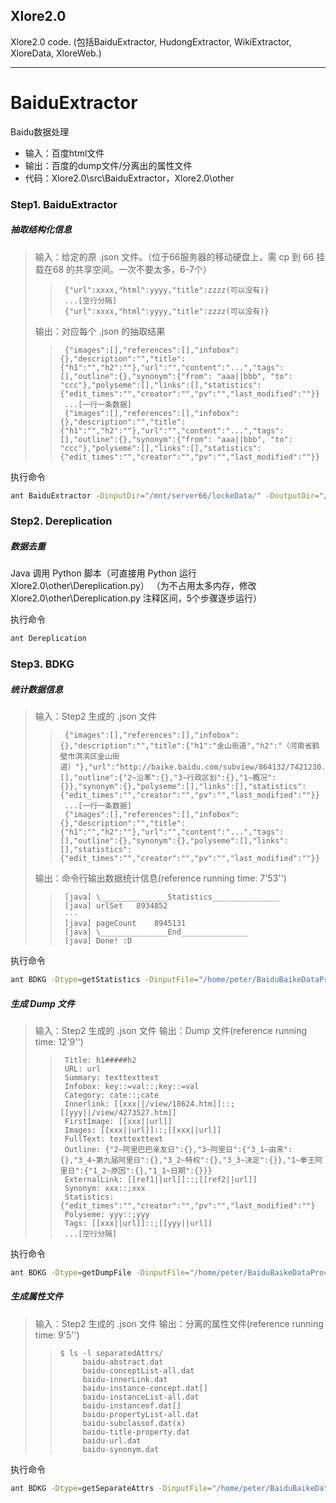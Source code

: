 Xlore2.0
------

Xlore2.0 code. (包括BaiduExtractor, HudongExtractor, WikiExtractor, XloreData, XloreWeb.)


******



# BaiduExtractor
Baidu数据处理
- 输入：百度html文件
- 输出：百度的dump文件/分离出的属性文件
- 代码：Xlore2.0\src\BaiduExtractor，Xlore2.0\other

### Step1. BaiduExtractor
##### 抽取结构化信息
> 输入：给定的原 .json 文件。（位于66服务器的移动硬盘上，需 cp 到 66 挂载在68 的共享空间。一次不要太多，6-7个）
>> ```
>>  {"url":xxxx,"html":yyyy,"title":zzzz(可以没有)}
>>  ...[空行分隔]
>>  {"url":xxxx,"html":yyyy,"title":zzzz(可以没有)}
>> ```
> 输出：对应每个 .json 的抽取结果
>> ```
>>  {"images":[],"references":[],"infobox":{},"description":"","title":{"h1":"","h2":""},"url":"","content":"...","tags":[],"outline":{},"synonym":{"from": "aaa||bbb", "to": "ccc"},"polyseme":[],"links":[],"statistics":{"edit_times":"","creator":"","pv":"","last_modified":""}}
>>  ...[一行一条数据]
>>  {"images":[],"references":[],"infobox":{},"description":"","title":{"h1":"","h2":""},"url":"","content":"...","tags":[],"outline":{},"synonym":{"from": "aaa||bbb", "to": "ccc"},"polyseme":[],"links":[],"statistics":{"edit_times":"","creator":"","pv":"","last_modified":""}}
>> ```

  执行命令
```Bash
ant BaiduExtractor -DinputDir="/mnt/server66/lockeData/" -DoutputDir="/home/peter/BaiduBaikeDataProcess/result/"
```

### Step2. Dereplication
##### 数据去重
Java 调用 Python 脚本（可直接用 Python 运行 Xlore2.0\other\Dereplication.py）
（为不占用太多内存，修改 Xlore2.0\other\Dereplication.py 注释区间，5个步骤逐步运行）

执行命令
```Bash
ant Dereplication
```

### Step3. BDKG
##### 统计数据信息
> 输入：Step2 生成的 .json 文件
>> ```
>>  {"images":[],"references":[],"infobox":{},"description":"","title":{"h1":"金山街道","h2":"（河南省鹤壁市淇滨区金山街道）"},"url":"http://baike.baidu.com/subview/864132/7421230.htm","content":"...","tags":[],"outline":{"2~沿革":{},"3~行政区划":{},"1~概况":{}},"synonym":{},"polyseme":[],"links":[],"statistics":{"edit_times":"","creator":"","pv":"","last_modified":""}}
>>  ...[一行一条数据]
>>  {"images":[],"references":[],"infobox":{},"description":"","title":{"h1":"","h2":""},"url":"","content":"...","tags":[],"outline":{},"synonym":{},"polyseme":[],"links":[],"statistics":{"edit_times":"","creator":"","pv":"","last_modified":""}}
>> ```
> 输出：命令行输出数据统计信息(reference running time: 7'53'')
>> ```
>>  [java] \_______________Statistics_______________
>>  [java] urlSet	8934852
>>  ···
>>  [java] pageCount	8945131
>>  [java] \_______________End_______________
>>  [java] Done! :D
>> ```

执行命令
```Bash
ant BDKG -Dtype=getStatistics -DinputFile="/home/peter/BaiduBaikeDataProcess/key_url_title_final.result.json"
```

##### 生成 Dump 文件
> 输入：Step2 生成的 .json 文件
> 输出：Dump 文件(reference running time: 12'9'')
>> ```
>>  Title: h1#####h2
>>  URL: url
>>  Summary: texttexttext
>>  Infobox: key::=val::;key::=val
>>  Category: cate::;cate
>>  Innerlink: [[xxx||/view/18624.htm]]::;[[yyy||/view/4273527.htm]]
>>  FirstImage: [[xxx||url]]
>>  Images: [[xxx||url]]::;[[xxx||url]]
>>  FullText: texttexttext
>>  Outline: {"2~阿里巴巴亲友日":{},"3~阿里日":{"3_1~由来":{},"3_4~第九届阿里日":{},"3_2~特权":{},"3_3~决定":{}},"1~拳王阿里日":{"1_2~原因":{},"1_1~日期":{}}}
>>  ExternalLink: [[ref1||url]]::;[[ref2||url]]
>>  Synonym: xxx::;xxx
>>  Statistics: {"edit_times":"","creator":"","pv":"","last_modified":""}
>>  Polyseme: yyy::;yyy
>>  Tags: [[xxx||url]]::;[[yyy||url]]
>>  ...[空行分隔]
>> ```

执行命令
```Bash
ant BDKG -Dtype=getDumpFile -DinputFile="/home/peter/BaiduBaikeDataProcess/key_url_title_final.result.json" -DoutputFile="/home/peter/BaiduBaikeDataProcess/baidu-dump"
```

##### 生成属性文件
> 输入：Step2 生成的 .json 文件
> 输出：分离的属性文件(reference running time: 9'5'')
>> ```
>> $ ls -l separatedAttrs/
>>      baidu-abstract.dat
>>      baidu-conceptList-all.dat
>>      baidu-innerLink.dat
>>      baidu-instance-concept.dat[]
>>      baidu-instanceList-all.dat
>>      baidu-instanceof.dat[]
>>      baidu-propertyList-all.dat
>>      baidu-subclassof.dat(x)
>>      baidu-title-property.dat
>>      baidu-url.dat
>>      baidu-synonym.dat
>> ``` 

执行命令
```Bash
ant BDKG -Dtype=getSeparateAttrs -DinputFile="/home/peter/BaiduBaikeDataProcess/key_url_title_final.result.json" -DoutputDir="/home/peter/BaiduBaikeDataProcess/separatedAttrs/"
```
